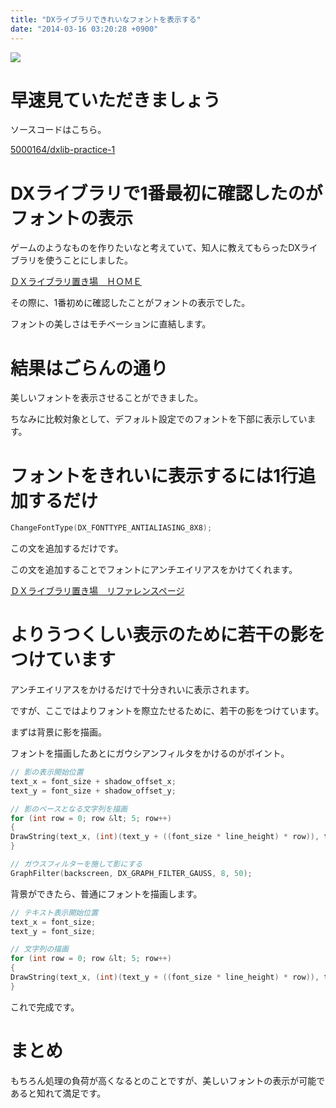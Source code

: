 ```yaml
---
title: "DXライブラリできれいなフォントを表示する"
date: "2014-03-16 03:20:28 +0900"
---
```


![](/images/2014/3/16/dxlib-practice-1-1.png)

# 早速見ていただきましょう

ソースコードはこちら。

[5000164/dxlib-practice-1](https://github.com/5000164/dxlib-practice-1)

# DXライブラリで1番最初に確認したのがフォントの表示

ゲームのようなものを作りたいなと考えていて、知人に教えてもらったDXライブラリを使うことにしました。

[ＤＸライブラリ置き場　ＨＯＭＥ](http://homepage2.nifty.com/natupaji/DxLib/index.html)

その際に、1番初めに確認したことがフォントの表示でした。

フォントの美しさはモチベーションに直結します。

# 結果はごらんの通り

美しいフォントを表示させることができました。

ちなみに比較対象として、デフォルト設定でのフォントを下部に表示しています。

# フォントをきれいに表示するには1行追加するだけ

```cpp
ChangeFontType(DX_FONTTYPE_ANTIALIASING_8X8);
```

この文を追加するだけです。

この文を追加することでフォントにアンチエイリアスをかけてくれます。

[ＤＸライブラリ置き場　リファレンスページ](http://homepage2.nifty.com/natupaji/DxLib/function/dxfunc_graph2.html#R17N24)

# よりうつくしい表示のために若干の影をつけています

アンチエイリアスをかけるだけで十分きれいに表示されます。

ですが、ここではよりフォントを際立たせるために、若干の影をつけています。

まずは背景に影を描画。

フォントを描画したあとにガウシアンフィルタをかけるのがポイント。

```cpp
// 影の表示開始位置
text_x = font_size + shadow_offset_x;
text_y = font_size + shadow_offset_y;

// 影のベースとなる文字列を描画
for (int row = 0; row &lt; 5; row++)
{
DrawString(text_x, (int)(text_y + ((font_size * line_height) * row)), text[row], shadow_color_dx);
}

// ガウスフィルターを施して影にする
GraphFilter(backscreen, DX_GRAPH_FILTER_GAUSS, 8, 50);
```

背景ができたら、普通にフォントを描画します。

```cpp
// テキスト表示開始位置
text_x = font_size;
text_y = font_size;

// 文字列の描画
for (int row = 0; row &lt; 5; row++)
{
DrawString(text_x, (int)(text_y + ((font_size * line_height) * row)), text[row], font_color_dx);
}
```

これで完成です。

# まとめ

もちろん処理の負荷が高くなるとのことですが、美しいフォントの表示が可能であると知れて満足です。
